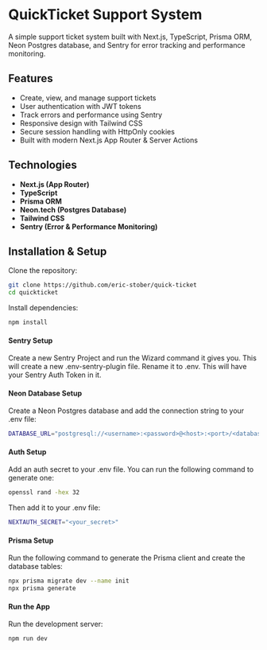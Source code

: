 # QuickTicket Support System

A simple support ticket system built with Next.js, TypeScript, Prisma ORM, Neon Postgres database, and Sentry for error tracking and performance monitoring.

## Features

- Create, view, and manage support tickets
- User authentication with JWT tokens
- Track errors and performance using Sentry
- Responsive design with Tailwind CSS
- Secure session handling with HttpOnly cookies
- Built with modern Next.js App Router & Server Actions

## Technologies

- **Next.js (App Router)**
- **TypeScript**
- **Prisma ORM**
- **Neon.tech (Postgres Database)**
- **Tailwind CSS**
- **Sentry (Error & Performance Monitoring)**

## Installation & Setup

Clone the repository:

```bash
git clone https://github.com/eric-stober/quick-ticket
cd quickticket
```

Install dependencies:

```bash
npm install
```

#### Sentry Setup

Create a new Sentry Project and run the Wizard command it gives you. This will create a new .env-sentry-plugin file. Rename it to .env. This will have your Sentry Auth Token in it.

#### Neon Database Setup

Create a Neon Postgres database and add the connection string to your .env file:

```bash
DATABASE_URL="postgresql://<username>:<password>@<host>:<port>/<database>?sslmode=require"
```

#### Auth Setup

Add an auth secret to your .env file. You can run the following command to generate one:

```bash
openssl rand -hex 32
```

Then add it to your .env file:

```bash
NEXTAUTH_SECRET="<your_secret>"
```

#### Prisma Setup

Run the following command to generate the Prisma client and create the database tables:

```bash
npx prisma migrate dev --name init
npx prisma generate
```

#### Run the App

Run the development server:

```bash
npm run dev
```
